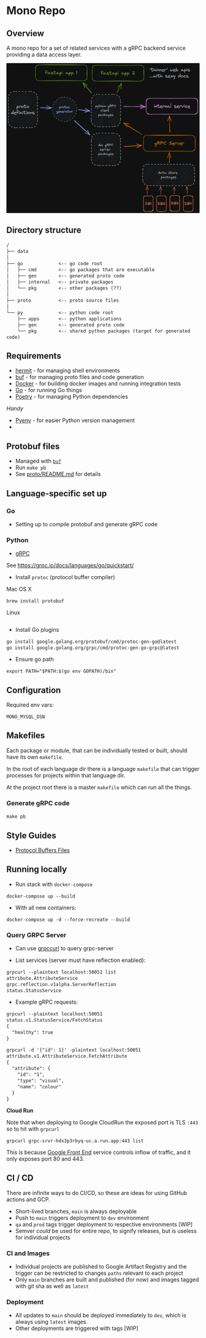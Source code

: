 # Mono Repo

## Overview

A mono repo for a set of related services with a gRPC backend service providing a data access layer.

![mono](./mono.png)

## Directory structure

```
/
├── data
│
├── go             <-- go code root
│   ├── cmd        <-- go packages that are executable
│   ├── gen        <-- generated proto code
│   ├── internal   <-- private packages
│   └── pkg        <-- other packages (??)
│ 
├── proto          <-- proto source files
│
└── py             <-- python code root
    ├── apps       <-- python applications
    ├── gen        <-- generated proto code         
    └── pkg        <-- shared python packages (target for generated code)
```

## Requirements

- [hermit](https://cashapp.github.io/hermit/usage/get-started/) - for managing shell environments
- [buf](https://docs.buf.build/installation) - for managing proto files and code generation
- [Docker](https://docs.docker.com/get-docker/) - for building docker images and running integration tests 
- [Go](https://go.dev/doc/install) - for running Go things
- [Poetry](https://python-poetry.org/docs/master/#installing-with-the-official-installer) - for managing Python dependencies

_Handy_

- [Pyenv](https://github.com/pyenv/pyenv) - for easier Python version management
- 


## Protobuf files

- Managed with [`buf`](https://buf.build)
- Run `make pb`
- See [proto/README.md](./proto) for details

## Language-specific set up

### Go

- Setting up to compile protobuf and generate gRPC code

### Python

- [gRPC](./py/README.md#generating-grpc-code)

See <https://grpc.io/docs/languages/go/quickstart/>

- Install `protoc` (protocol buffer compiler)

Mac OS X

```shell
brew install protobuf 
```

Linux

```shell

```

- Install Go plugins

```shell
go install google.golang.org/protobuf/cmd/protoc-gen-go@latest
go install google.golang.org/grpc/cmd/protoc-gen-go-grpc@latest
```

- Ensure go path

```shell
export PATH="$PATH:$(go env GOPATH)/bin"
```

## Configuration

Required env vars:

```shell
MONO_MYSQL_DSN
```

## Makefiles

Each package or module, that can be individually tested or built, should have its own `makefile`.

In the root of each language dir there is a language `makefile` that can trigger processes for projects within that
language dir.

At the project root there is a master `makefile` which can run all the things.

### Generate gRPC code

```shell
make pb
```

## Style Guides

- [Protocol Buffers Files](https://developers.google.com/protocol-buffers/docs/style)

## Running locally

- Run stack with `docker-compose`

```shell
docker-compose up --build
```

- With all new containers:

```shell
docker-compose up -d --force-recreate --build
```

### Query GRPC Server

- Can use [grpccurl](https://github.com/fullstorydev/grpcurl) to query grpc-server


- List services (server must have reflection enabled):

```shell
grpcurl --plaintext localhost:50051 list
attribute.AttributeService
grpc.reflection.v1alpha.ServerReflection
status.StatusService
```

- Example gRPC requests:

```shell
grpcurl --plaintext localhost:50051 status.v1.StatusService/FetchStatus
{
  "healthy": true
}
```

```shell
grpcurl -d '{"id": 1}' -plaintext localhost:50051 attribute.v1.AttributeService.FetchAttribute
{
  "attribute": {
    "id": "1",
    "type": "visual",
    "name": "colour"
  }
}
```

**Cloud Run**

Note that when deploying to Google CloudRun the exposed port is TLS `:443` so to hit with `grpcurl`

```shell
grpcurl grpc-srvr-hdx3p3rbyq-uc.a.run.app:443 list
```

This is because [Google Front End](https://cloud.google.com/docs/security/infrastructure/design#google_front_end_service)
service controls inflow of traffic, and it only exposes port 80 and 443.





## CI / CD

There are infinite ways to do CI/CD, so these are ideas for using GitHub actions and GCP.

- Short-lived branches, `main` is always deployable
- Push to `main` triggers deployment to `dev` environment
- `qa` and `prod` tags trigger deployment to respective environments [WIP]
- Semver _could_ be used for entire repo, to signify releases, but is useless for individual projects

### CI and Images

- Individual projects are published to Google Artifact Registry and the trigger can be restricted to changes `paths`
  relevant to each project
- Only `main` branches are built and published (for now) and images tagged with git sha as well as `latest`

### Deployment

- All updates to `main` should be deployed immediately to `dev`, which is always using `latest` images.
- Other deployments are triggered with tags [WIP]
